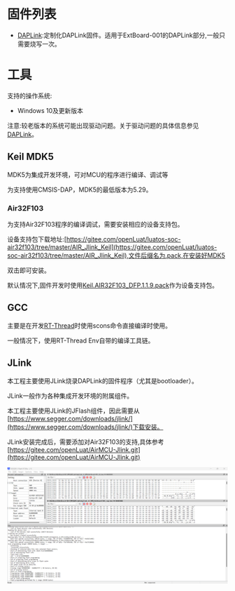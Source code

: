 # 固件列表

- [DAPLink](DAPLink):定制化DAPLink固件。适用于ExtBoard-001的DAPLink部分,一般只需要烧写一次。

# 工具

支持的操作系统:

- Windows 10及更新版本

注意:较老版本的系统可能出现驱动问题。关于驱动问题的具体信息参见[DAPLink](DAPLink)。

## Keil MDK5

MDK5为集成开发环境，可对MCU的程序进行编译、调试等

为支持使用CMSIS-DAP，MDK5的最低版本为5.29。

### Air32F103

为支持Air32F103程序的编译调试，需要安装相应的设备支持包。

设备支持包下载地址:[https://gitee.com/openLuat/luatos-soc-air32f103/tree/master/AIR_Jlink_Keil](https://gitee.com/openLuat/luatos-soc-air32f103/tree/master/AIR_Jlink_Keil),文件后缀名为.pack,在安装好MDK5

双击即可安装。

默认情况下,固件开发时使用[Keil.AIR32F103_DFP.1.1.9.pack](https://gitee.com/openLuat/luatos-soc-air32f103/blob/master/AIR_Jlink_Keil/Keil.AIR32F103_DFP.1.1.9.pack)作为设备支持包。

## GCC

主要是在开发[RT-Thread](https://www.rt-thread.org/)时使用scons命令直接编译时使用。

一般情况下，使用RT-Thread Env自带的编译工具链。

## JLink

本工程主要使用JLink烧录DAPLink的固件程序（尤其是bootloader）。

JLink一般作为各种集成开发环境的附属组件。

本工程主要使用JLink的JFlash组件，因此需要从[https://www.segger.com/downloads/jlink/](https://www.segger.com/downloads/jlink/)下载安装。

JLink安装完成后，需要添加对Air32F103的支持,具体参考[https://gitee.com/openLuat/AirMCU-Jlink.git](https://gitee.com/openLuat/AirMCU-Jlink.git)

![JLink-JFlash-Air32F103CC](JLink-JFlash-Air32F103CC.png)

